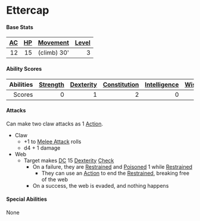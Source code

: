 # Ettercap

#### Base Stats

| [AC](../../../Player%20Characters/Derived%20Statistics/Armor%20Class.md) | [HP](../../../Player%20Characters/Derived%20Statistics/Health%20Points.md) | [Movement](../../../Game%20Procedures/Movement.md) | [Level](../../../Player%20Characters/Derived%20Statistics/Level.md) |
| -----------------------------------------------------------------------: | -------------------------------------------------------------------------: | -------------------------------------------------: | ------------------------------------------------------------------: |
|                                                                       12 |                                                                         15 |                                        (climb) 30' |                                                                   3 |
#### Ability Scores

| Abilities | [Strength](../../../Player%20Characters/Chosen%20Statistics/Strength.md) | [Dexterity](../../../Player%20Characters/Chosen%20Statistics/Dexterity.md) | [Constitution](../../../Player%20Characters/Chosen%20Statistics/Constitution.md) | [Intelligence](../../../Player%20Characters/Chosen%20Statistics/Intelligence.md) | [Wisdom](../../../Player%20Characters/Chosen%20Statistics/Wisdom.md)<br> | [Charisma](../../../Player%20Characters/Chosen%20Statistics/Charisma.md)<br> |
| --------: | -----------------------------------------------------------------------: | -------------------------------------------------------------------------: | -------------------------------------------------------------------------------: | -------------------------------------------------------------------------------: | -----------------------------------------------------------------------: | ---------------------------------------------------------------------------: |
|    Scores |                                                                        0 |                                                                          1 |                                                                                2 |                                                                                0 |                                                                        0 |                                                                           -1 |
#### Attacks
Can make two claw attacks as 1 [Action](../../../Game%20Procedures/Action.md).

- Claw
	- +1 to [Melee Attack](../../../Game%20Procedures/Melee%20Attack.md) rolls
	- d4 + 1 damage
- Web
	- Target makes [DC](../../../Game%20Procedures/DC.md) 15 [Dexterity](../../../Player%20Characters/Chosen%20Statistics/Dexterity.md) [Check](../../../Game%20Procedures/Check.md)
		- On a failure, they are [Restrained](../../../Conditions/Restrained.md) and [Poisoned](../../../Conditions/Poisoned.md) 1 while [Restrained](../../../Conditions/Restrained.md)
			- They can use an [Action](../../../Game%20Procedures/Action.md) to end the [Restrained](../../../Conditions/Restrained.md), breaking free of the web
		- On a success, the web is evaded, and nothing happens
#### Special Abilities
None